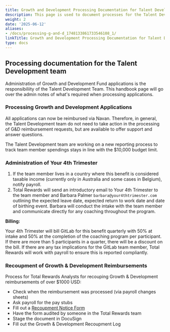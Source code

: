 ```yaml
---
title: Growth and Development Processing Documentation for Talent Development
description: This page is used to document processes for the Talent Development team
weight: 2
date: '2025-06-12'
aliases:
- /docs/processing-g-and-d_1748133861733546108_1/
linkTitle: Growth and Development Processing Documentation for Talent Development
type: docs
---
```


## Processing documentation for the Talent Development team

Administration of Growth and Development Fund applications is the responsibiliity of the Talent Development Team. This handbook page will go over the admin notes of what's required when processing applications.

### Processing Growth and Development Applications

All applications can now be reimbursed via Navan. Therefore, in general, the Talent Development team do not need to take action in the processing of G&D reimbursement requests, but are available to offer support and answer questions.

The Talent Development team are working on a new reporting process to track team member spendings stays in line with the $10,000 budget limit.

### Administration of Your 4th Trimester

1. If the team member lives in a country where this benefit is considered taxable income (currently only in Australia and some cases in Belgium), notify payroll.
1. Total Rewards will send an introductory email to Your 4th Trimester to the team member and Barbara Palmer `barbara@your4thtrimester.com` outlining the expected leave date, expected return to work date and date of birthing event. Barbara will conduct the intake with the team member and communicate directly for any coaching throughout the program.

**Billing:**

Your 4th Trimester will bill GitLab for this benefit quarterly with 50% at intake and 50% at the completion of the coaching program per participant. If there are more than 5 participants in a quarter, there will be a discount on the bill. If there are any tax implications for the GitLab team member, Total Rewards will work with payroll to ensure this is reported compliantly.

### Recoupment of Growth & Development Reimbursements

Process for Total Rewards Analysts for recouping Growth & Development reimbursements of over $1000 USD:

- Check when the reimbursement was processed (via payroll changes sheets)
- Ask payroll for the pay stubs
- Fill out a [Recoupment Notice Form](https://docs.google.com/document/d/1gKJlcLbQ-Y9KZZniYHRptG6qIOzleyDaCdbQWEkswTA/edit?ts=6033d0b3)
- Have the form audited by someone in the Total Rewards team
- Stage the document in DocuSign
- Fill out the Growth & Development Recoupment Log
